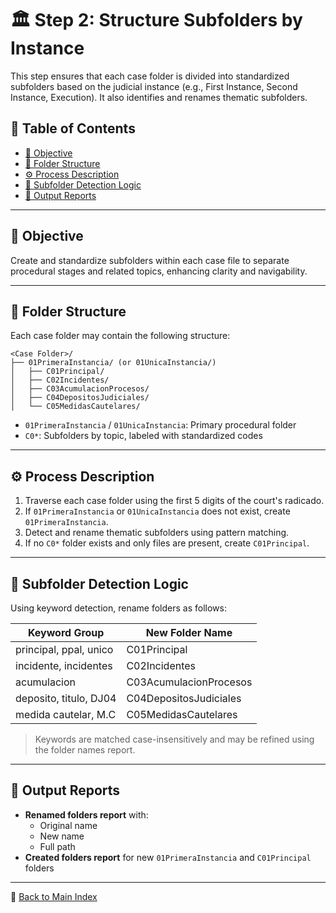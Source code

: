 # 🏛️ Step 2: Structure Subfolders by Instance

This step ensures that each case folder is divided into standardized subfolders
based on the judicial instance (e.g., First Instance, Second Instance,
Execution). It also identifies and renames thematic subfolders.

## 📑 Table of Contents

- [🎯 Objective](#-objective)
- [📁 Folder Structure](#-folder-structure)
- [⚙️ Process Description](#️-process-description)
- [🧠 Subfolder Detection Logic](#-subfolder-detection-logic)
- [📝 Output Reports](#-output-reports)

---

## 🎯 Objective

Create and standardize subfolders within each case file to separate
procedural stages and related topics, enhancing clarity and navigability.

---

## 📁 Folder Structure

Each case folder may contain the following structure:

```text
<Case Folder>/
├── 01PrimeraInstancia/ (or 01UnicaInstancia/)
│   ├── C01Principal/
│   ├── C02Incidentes/
│   ├── C03AcumulacionProcesos/
│   ├── C04DepositosJudiciales/
│   └── C05MedidasCautelares/
```

- `01PrimeraInstancia` / `01UnicaInstancia`: Primary procedural folder
- `C0*`: Subfolders by topic, labeled with standardized codes

---

## ⚙️ Process Description

1. Traverse each case folder using the first 5 digits of the court's radicado.
2. If `01PrimeraInstancia` or `01UnicaInstancia` does not exist,
create `01PrimeraInstancia`.
3. Detect and rename thematic subfolders using pattern matching.
4. If no `C0*` folder exists and only files are present, create `C01Principal`.

---

## 🧠 Subfolder Detection Logic

Using keyword detection, rename folders as follows:

| Keyword Group            | New Folder Name           |
|--------------------------|---------------------------|
| principal, ppal, unico   | C01Principal              |
| incidente, incidentes    | C02Incidentes             |
| acumulacion              | C03AcumulacionProcesos    |
| deposito, titulo, DJ04   | C04DepositosJudiciales    |
| medida cautelar, M.C     | C05MedidasCautelares      |

> Keywords are matched case-insensitively and may be refined using the folder
> names report.

---

## 📝 Output Reports

- **Renamed folders report** with:
  - Original name
  - New name
  - Full path
- **Created folders report** for new `01PrimeraInstancia` and `C01Principal`
folders

---

🔗 [Back to Main Index](index.md)
